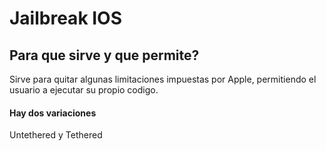# Jailbreak IOS

## Para que sirve y que permite?
Sirve para quitar algunas limitaciones impuestas por Apple, permitiendo el usuario a ejecutar su propio codigo.

#### Hay dos variaciones
Untethered y Tethered

